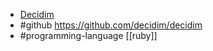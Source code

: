 - [Decidim](https://decidim.org/)
- #github https://github.com/decidim/decidim
- #programming-language [[ruby]]